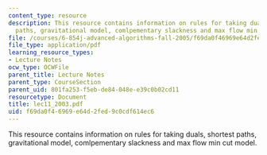 ```yaml
---
content_type: resource
description: This resource contains information on rules for taking duals, shortest
  paths, gravitational model, comlpementary slackness and max flow min cut model.
file: /courses/6-854j-advanced-algorithms-fall-2005/f69da0f46969e64d2fed9c0cdf614ec6_lec11_2003.pdf
file_type: application/pdf
learning_resource_types:
- Lecture Notes
ocw_type: OCWFile
parent_title: Lecture Notes
parent_type: CourseSection
parent_uid: 801fa253-f5eb-de84-048e-e39c0b02cd11
resourcetype: Document
title: lec11_2003.pdf
uid: f69da0f4-6969-e64d-2fed-9c0cdf614ec6
---
```

This resource contains information on rules for taking duals, shortest paths, gravitational model, comlpementary slackness and max flow min cut model.

